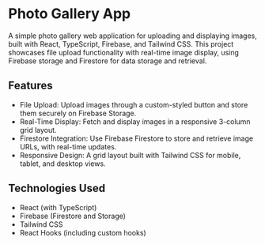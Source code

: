 # Photo Gallery App

A simple photo gallery web application for uploading and displaying images, built with React, TypeScript, Firebase, and Tailwind CSS. This project showcases file upload functionality with real-time image display, using Firebase storage and Firestore for data storage and retrieval.

## Features
- File Upload: Upload images through a custom-styled button and store them securely on Firebase Storage.
- Real-Time Display: Fetch and display images in a responsive 3-column grid layout.
- Firestore Integration: Use Firebase Firestore to store and retrieve image URLs, with real-time updates.
- Responsive Design: A grid layout built with Tailwind CSS for mobile, tablet, and desktop views.

## Technologies Used
- React (with TypeScript)
- Firebase (Firestore and Storage)
- Tailwind CSS
- React Hooks (including custom hooks)
